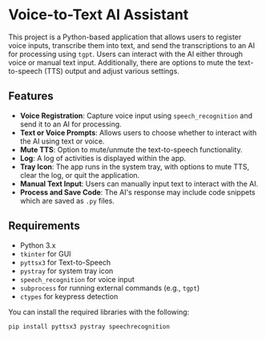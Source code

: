 # Voice-to-Text AI Assistant

This project is a Python-based application that allows users to register voice inputs, transcribe them into text, and send the transcriptions to an AI for processing using `tgpt`. Users can interact with the AI either through voice or manual text input. Additionally, there are options to mute the text-to-speech (TTS) output and adjust various settings.

## Features
- **Voice Registration**: Capture voice input using `speech_recognition` and send it to an AI for processing.
- **Text or Voice Prompts**: Allows users to choose whether to interact with the AI using text or voice.
- **Mute TTS**: Option to mute/unmute the text-to-speech functionality.
- **Log**: A log of activities is displayed within the app.
- **Tray Icon**: The app runs in the system tray, with options to mute TTS, clear the log, or quit the application.
- **Manual Text Input**: Users can manually input text to interact with the AI.
- **Process and Save Code**: The AI's response may include code snippets which are saved as `.py` files.

## Requirements
- Python 3.x
- `tkinter` for GUI
- `pyttsx3` for Text-to-Speech
- `pystray` for system tray icon
- `speech_recognition` for voice input
- `subprocess` for running external commands (e.g., `tgpt`)
- `ctypes` for keypress detection

You can install the required libraries with the following:
```bash
pip install pyttsx3 pystray speechrecognition
